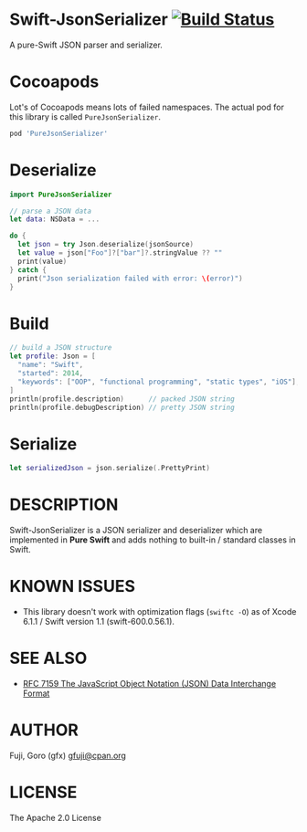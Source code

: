 # Swift-JsonSerializer [![Build Status](https://travis-ci.org/gfx/Swift-JsonSerializer.svg)](https://travis-ci.org/gfx/Swift-JsonSerializer)

A pure-Swift JSON parser and serializer.

# Cocoapods

Lot's of Cocoapods means lots of failed namespaces. The actual pod for this library is called `PureJsonSerializer`.

```Ruby
pod 'PureJsonSerializer'
```

# Deserialize

```Swift
import PureJsonSerializer

// parse a JSON data
let data: NSData = ...

do {
  let json = try Json.deserialize(jsonSource)
  let value = json["Foo"]?["bar"]?.stringValue ?? ""
  print(value)
} catch {
  print("Json serialization failed with error: \(error)")
}
```

# Build

```Swift
// build a JSON structure
let profile: Json = [
  "name": "Swift",
  "started": 2014,
  "keywords": ["OOP", "functional programming", "static types", "iOS"],
]
println(profile.description)      // packed JSON string
println(profile.debugDescription) // pretty JSON string
```

# Serialize

```Swift
let serializedJson = json.serialize(.PrettyPrint)
```

# DESCRIPTION

Swift-JsonSerializer is a JSON serializer and deserializer which are implemented in **Pure Swift** and adds nothing
to built-in / standard classes in Swift.

# KNOWN ISSUES

* This library doesn't work with optimization flags (`swiftc -O`) as of Xcode 6.1.1 / Swift version 1.1 (swift-600.0.56.1).

# SEE ALSO

* [RFC 7159  The JavaScript Object Notation (JSON) Data Interchange Format](http://tools.ietf.org/html/rfc7159)

# AUTHOR

Fuji, Goro (gfx) gfuji@cpan.org

# LICENSE

The Apache 2.0 License
